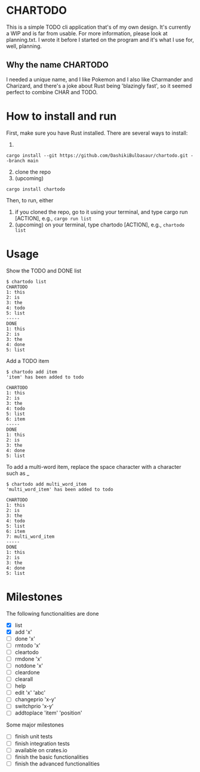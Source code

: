 # CHARTODO

This is a simple TODO cli application that's of my own design. It's currently a WIP and is far from usable. For more information, please look at planning.txt. I wrote it before I started on the program and it's what I use for, well, planning. 

## Why the name CHARTODO

I needed a unique name, and I like Pokemon and I also like Charmander and Charizard, and there's a joke about Rust being 'blazingly fast', so it seemed perfect to combine CHAR and TODO.

# How to install and run

First, make sure you have Rust installed. There are several ways to install:

1.
```sh-session
cargo install --git https://github.com/DashikiBulbasaur/chartodo.git --branch main
```
2. clone the repo
3. (upcoming)
```sh-session
cargo install chartodo
```

Then, to run, either

1. if you cloned the repo, go to it using your terminal, and type cargo run [ACTION], e.g., `cargo run list`
2. (upcoming) on your terminal, type chartodo [ACTION], e.g., `chartodo list`

# Usage

Show the TODO and DONE list 

```sh-session
$ chartodo list
CHARTODO
1: this
2: is
3: the
4: todo
5: list
-----
DONE
1: this
2: is
3: the
4: done
5: list
```

Add a TODO item 

```sh-session
$ chartodo add item
'item' has been added to todo

CHARTODO
1: this
2: is
3: the
4: todo
5: list
6: item
-----
DONE
1: this
2: is
3: the
4: done
5: list
```

To add a multi-word item, replace the space character with a character such as _

```sh-session
$ chartodo add multi_word_item
'multi_word_item' has been added to todo

CHARTODO
1: this
2: is
3: the
4: todo
5: list
6: item
7: multi_word_item
-----
DONE
1: this
2: is
3: the
4: done
5: list
```

# Milestones

The following functionalities are done
- [x] list 
- [x] add 'x'
- [ ] done 'x'
- [ ] rmtodo 'x'
- [ ] cleartodo
- [ ] rmdone 'x'
- [ ] notdone 'x'
- [ ] cleardone
- [ ] clearall
- [ ] help
- [ ] edit 'x' 'abc'
- [ ] changeprio 'x-y'
- [ ] switchprio 'x-y'
- [ ] addtoplace 'item' 'position'

Some major milestones 
- [ ] finish unit tests
- [ ] finish integration tests
- [ ] available on crates.io
- [ ] finish the basic functionalities
- [ ] finish the advanced functionalities
